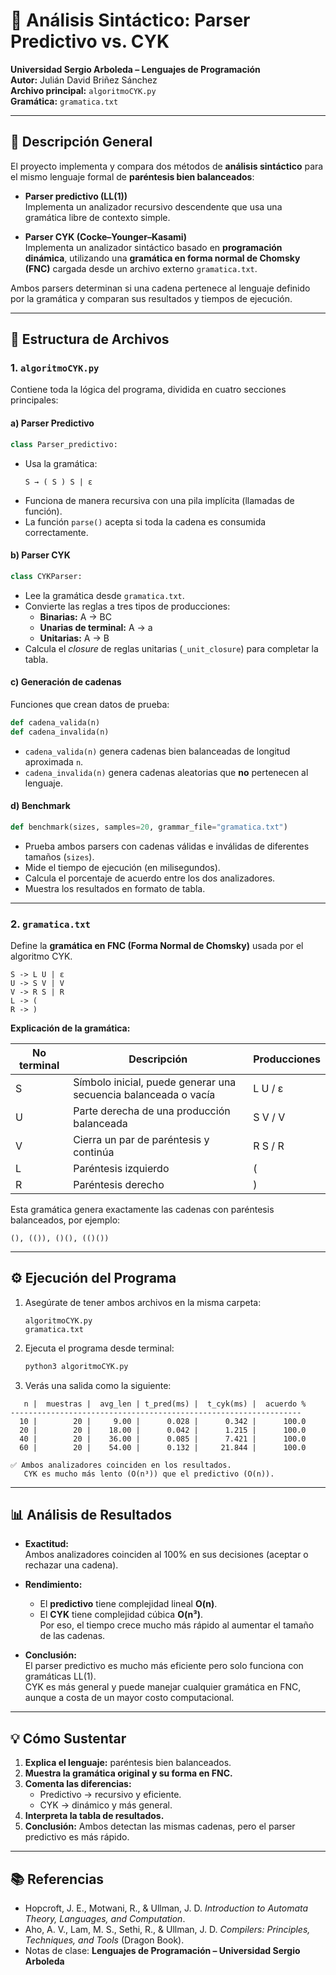 # 📘 Análisis Sintáctico: Parser Predictivo vs. CYK  
**Universidad Sergio Arboleda – Lenguajes de Programación**  
**Autor:** Julián David Briñez Sánchez  
**Archivo principal:** `algoritmoCYK.py`  
**Gramática:** `gramatica.txt`

---

## 🧩 Descripción General

El proyecto implementa y compara dos métodos de **análisis sintáctico** para el mismo lenguaje formal de **paréntesis bien balanceados**:

- **Parser predictivo (LL(1))**  
  Implementa un analizador recursivo descendente que usa una gramática libre de contexto simple.

- **Parser CYK (Cocke–Younger–Kasami)**  
  Implementa un analizador sintáctico basado en **programación dinámica**, utilizando una **gramática en forma normal de Chomsky (FNC)** cargada desde un archivo externo `gramatica.txt`.

Ambos parsers determinan si una cadena pertenece al lenguaje definido por la gramática y comparan sus resultados y tiempos de ejecución.

---

## 📄 Estructura de Archivos

### 1. `algoritmoCYK.py`
Contiene toda la lógica del programa, dividida en cuatro secciones principales:

#### a) **Parser Predictivo**
```python
class Parser_predictivo:
```
- Usa la gramática:
  ```
  S → ( S ) S | ε
  ```
- Funciona de manera recursiva con una pila implícita (llamadas de función).
- La función `parse()` acepta si toda la cadena es consumida correctamente.

#### b) **Parser CYK**
```python
class CYKParser:
```
- Lee la gramática desde `gramatica.txt`.
- Convierte las reglas a tres tipos de producciones:
  - **Binarias:** A → BC
  - **Unarias de terminal:** A → a
  - **Unitarias:** A → B  
- Calcula el *closure* de reglas unitarias (`_unit_closure`) para completar la tabla.

#### c) **Generación de cadenas**
Funciones que crean datos de prueba:

```python
def cadena_valida(n)
def cadena_invalida(n)
```
- `cadena_valida(n)` genera cadenas bien balanceadas de longitud aproximada `n`.
- `cadena_invalida(n)` genera cadenas aleatorias que **no** pertenecen al lenguaje.

#### d) **Benchmark**
```python
def benchmark(sizes, samples=20, grammar_file="gramatica.txt")
```
- Prueba ambos parsers con cadenas válidas e inválidas de diferentes tamaños (`sizes`).
- Mide el tiempo de ejecución (en milisegundos).
- Calcula el porcentaje de acuerdo entre los dos analizadores.
- Muestra los resultados en formato de tabla.

---

### 2. `gramatica.txt`
Define la **gramática en FNC (Forma Normal de Chomsky)** usada por el algoritmo CYK.

```text
S -> L U | ε
U -> S V | V
V -> R S | R
L -> (
R -> )
```

**Explicación de la gramática:**

| No terminal | Descripción | Producciones |
|--------------|--------------|--------------|
| S | Símbolo inicial, puede generar una secuencia balanceada o vacía | L U  /  ε |
| U | Parte derecha de una producción balanceada | S V / V |
| V | Cierra un par de paréntesis y continúa | R S / R |
| L | Paréntesis izquierdo | ( |
| R | Paréntesis derecho | ) |

Esta gramática genera exactamente las cadenas con paréntesis balanceados, por ejemplo:
```
(), (()), ()(), (()())
```

---

## ⚙️ Ejecución del Programa

1. Asegúrate de tener ambos archivos en la misma carpeta:
   ```
   algoritmoCYK.py
   gramatica.txt
   ```

2. Ejecuta el programa desde terminal:
   ```bash
   python3 algoritmoCYK.py
   ```

3. Verás una salida como la siguiente:

```
   n |  muestras |  avg_len | t_pred(ms) |  t_cyk(ms) |  acuerdo %
-----------------------------------------------------------------
  10 |        20 |     9.00 |      0.028 |      0.342 |      100.0
  20 |        20 |    18.00 |      0.042 |      1.215 |      100.0
  40 |        20 |    36.00 |      0.085 |      7.421 |      100.0
  60 |        20 |    54.00 |      0.132 |     21.844 |      100.0

✅ Ambos analizadores coinciden en los resultados.
   CYK es mucho más lento (O(n³)) que el predictivo (O(n)).
```

---

## 📊 Análisis de Resultados

- **Exactitud:**  
  Ambos analizadores coinciden al 100% en sus decisiones (aceptar o rechazar una cadena).

- **Rendimiento:**  
  - El **predictivo** tiene complejidad lineal **O(n)**.
  - El **CYK** tiene complejidad cúbica **O(n³)**.  
    Por eso, el tiempo crece mucho más rápido al aumentar el tamaño de las cadenas.

- **Conclusión:**  
  El parser predictivo es mucho más eficiente pero solo funciona con gramáticas LL(1).  
  CYK es más general y puede manejar cualquier gramática en FNC, aunque a costa de un mayor costo computacional.

---

## 💡 Cómo Sustentar

1. **Explica el lenguaje:** paréntesis bien balanceados.  
2. **Muestra la gramática original y su forma en FNC.**  
3. **Comenta las diferencias:**  
   - Predictivo → recursivo y eficiente.  
   - CYK → dinámico y más general.  
4. **Interpreta la tabla de resultados.**  
5. **Conclusión:** Ambos detectan las mismas cadenas, pero el parser predictivo es más rápido.

---

## 📚 Referencias
- Hopcroft, J. E., Motwani, R., & Ullman, J. D. *Introduction to Automata Theory, Languages, and Computation*.
- Aho, A. V., Lam, M. S., Sethi, R., & Ullman, J. D. *Compilers: Principles, Techniques, and Tools* (Dragon Book).
- Notas de clase: **Lenguajes de Programación – Universidad Sergio Arboleda**
